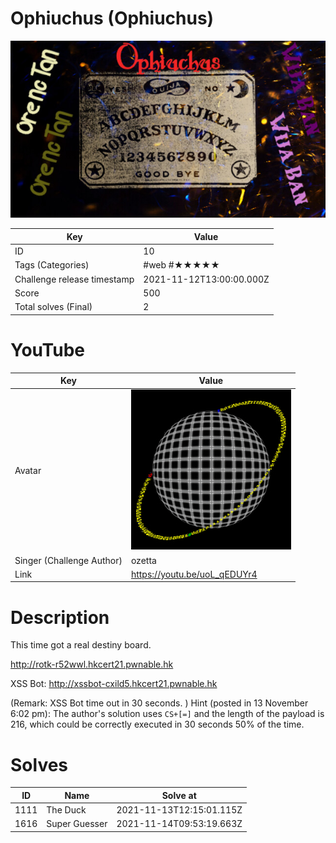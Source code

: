 # Ophiuchus (Ophiuchus)

![](../thumbnail/10.jpg)

| Key | Value |
| --- | ----- |
| ID | 10 |
| Tags (Categories) | #web #★★★★★ |
| Challenge release timestamp | 2021-11-12T13:00:00.000Z |
| Score | 500 |
| Total solves (Final) | 2 |

# YouTube

| Key | Value |
| --- | ----- |
| Avatar | ![](../avatar/ozetta.jpg)
| Singer (Challenge Author) | ozetta |
| Link | https://youtu.be/uoL_qEDUYr4 |

# Description

This time got a real destiny board.

http://rotk-r52wwl.hkcert21.pwnable.hk

XSS Bot: http://xssbot-cxild5.hkcert21.pwnable.hk

(Remark: XSS Bot time out in 30 seconds. )
Hint (posted in 13 November 6:02 pm): The author's solution uses `CS+[=]` and the length of the payload is 216, which could be correctly executed in 30 seconds 50% of the time.

# Solves
| ID | Name | Solve at |
| --- | ---- | -------- |
| 1111 | The Duck | 2021-11-13T12:15:01.115Z |
| 1616 | Super Guesser | 2021-11-14T09:53:19.663Z |